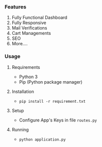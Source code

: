 
### Features

1. Fully Functional Dashboard
2. Fully Responsive
3. Mail Verifications
4. Cart Managements
5. SEO
6. More....

### Usage

1. Requirements
    * Python 3
    * Pip (Python package manager)

2. Installation
    * `pip install -r requirement.txt`

3. Setup
    * Configure App's Keys in file `routes.py`

4. Running
    * `python application.py`
